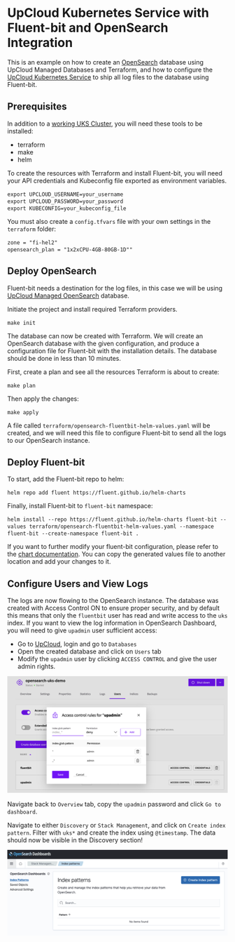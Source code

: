 # UpCloud Kubernetes Service with Fluent-bit and OpenSearch Integration

This is an example on how to create an [OpenSearch](https://upcloud.com/resources/tutorials/getting-started-with-opensearch) database using UpCloud Managed Databases and Terraform, and how to configure the [UpCloud Kubernetes Service](https://upcloud.com/products/managed-kubernetes) to ship all log files to the database using Fluent-bit.  

## Prerequisites

In addition to a [working UKS Cluster](https://upcloud.com/products/managed-kubernetes), you will need these tools to be installed:

* terraform
* make
* helm

To create the resources with Terraform and install Fluent-bit, you will need your API credentials and Kubeconfig file exported as environment variables.

```
export UPCLOUD_USERNAME=your_username
export UPCLOUD_PASSWORD=your_password
export KUBECONFIG=your_kubeconfig_file
```

You must also create a `config.tfvars` file with your own settings in the `terraform` folder:

```
zone = "fi-hel2"
opensearch_plan = "1x2xCPU-4GB-80GB-1D""
```

## Deploy OpenSearch

Fluent-bit needs a destination for the log files, in this case we will be using [UpCloud Managed OpenSearch](https://upcloud.com/resources/tutorials/getting-started-with-opensearch) database. 

Initiate the project and install required Terraform providers.

```
make init
```

The database can now be created with Terraform. We will create an OpenSearch database with the given configuration, and produce a configuration file for Fluent-bit with the installation details. The database should be done in less than 10 minutes.

First, create a plan and see all the resources Terraform is about to create:

```
make plan
```

Then apply the changes:

```
make apply
```

A file called `terraform/opensearch-fluentbit-helm-values.yaml` will be created, and we will need this file to configure Fluent-bit to send all the logs to our OpenSearch instance.

## Deploy Fluent-bit

To start, add the Fluent-bit repo to helm:

```
helm repo add fluent https://fluent.github.io/helm-charts
```

Finally, install Fluent-bit to `fluent-bit` namespace:

```
helm install --repo https://fluent.github.io/helm-charts fluent-bit --values terraform/opensearch-fluentbit-helm-values.yaml --namespace fluent-bit --create-namespace fluent-bit .
```

If you want to further modify your fluent-bit configuration, please refer to the [chart documentation](https://github.com/fluent/helm-charts/blob/main/charts/fluent-bit/values.yaml). You can copy the generated values file to another location and add your changes to it.

## Configure Users and View Logs

The logs are now flowing to the OpenSearch instance. The database was created with Access Control ON to ensure proper security, and by default this means that only the `fluentbit` user has read and write access to the `uks` index. If you want to view the log information in OpenSearch Dashboard, you will need to give `upadmin` user sufficient access:

- Go to [UpCloud](https://upcloud.com), login and go to `Databases`
- Open the created database and click on `Users` tab
- Modify the `upadmin` user by clicking `ACCESS CONTROL` and give the user admin rights.

![Access Control](images/opensearch_access-control.png)

Navigate back to `Overview` tab, copy the `upadmin` password and click `Go to dashboard`.

Navigate to either `Discovery` or `Stack Management`, and click on `Create index pattern`. Filter with `uks*` and create the index using `@timestamp`. The data should now be visible in the Discovery section!

![Create index pattern](images/opensearch_create-index-pattern.png)
